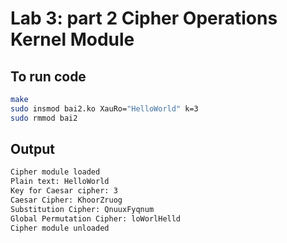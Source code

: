 # Lab 3: part 2 Cipher Operations Kernel Module

## To run code
```bash
make
sudo insmod bai2.ko XauRo="HelloWorld" k=3
sudo rmmod bai2
```
## Output
```bash
Cipher module loaded
Plain text: HelloWorld
Key for Caesar cipher: 3
Caesar Cipher: KhoorZruog
Substitution Cipher: QnuuxFyqnum
Global Permutation Cipher: loWorlHelld
Cipher module unloaded
```